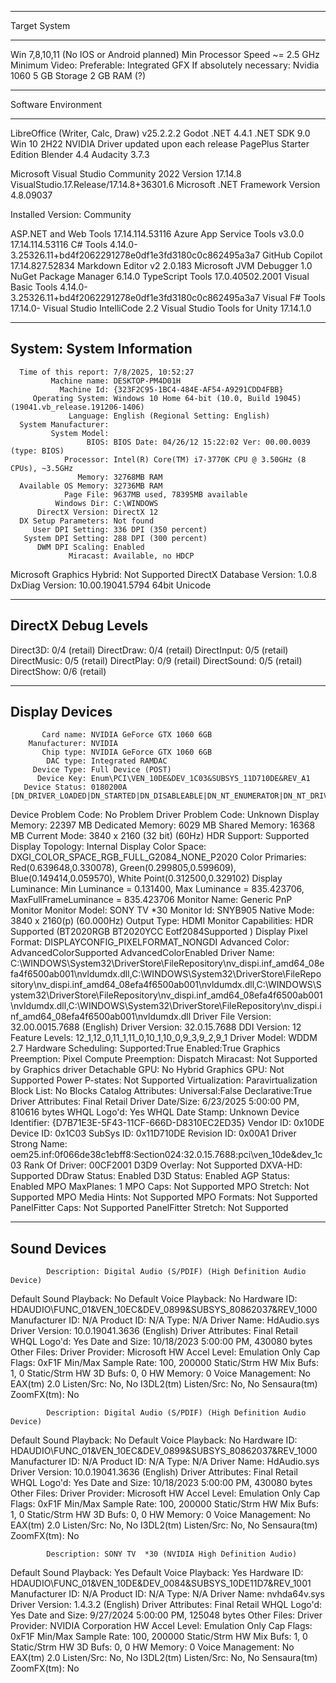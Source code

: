 ___________________________________
Target System
___________________________________

Win 7,8,10,11 (No IOS or Android planned)
Min Processor Speed ~= 2.5 GHz
Minimum Video:  Preferable:  Integrated GFX  If absolutely necessary: Nvidia 1060
5 GB Storage
2 GB RAM (?)

__________________________________
Software Environment
__________________________________

LibreOffice (Writer, Calc, Draw) v25.2.2.2
Godot .NET 4.4.1
.NET SDK 9.0	
Win 10 2H22
NVIDIA Driver updated upon each release
PagePlus Starter Edition
Blender 4.4
Audacity 3.7.3

Microsoft Visual Studio Community 2022
Version 17.14.8
VisualStudio.17.Release/17.14.8+36301.6
Microsoft .NET Framework
Version 4.8.09037

Installed Version: Community

ASP.NET and Web Tools   17.14.114.53116
Azure App Service Tools v3.0.0   17.14.114.53116
C# Tools   4.14.0-3.25326.11+bd4f2062291278e0df1e3fd3180c0c862495a3a7
GitHub Copilot   17.14.827.52834
Markdown Editor v2   2.0.183
Microsoft JVM Debugger   1.0
NuGet Package Manager   6.14.0
TypeScript Tools   17.0.40502.2001
Visual Basic Tools   4.14.0-3.25326.11+bd4f2062291278e0df1e3fd3180c0c862495a3a7
Visual F# Tools   17.14.0-
Visual Studio IntelliCode   2.2
Visual Studio Tools for Unity   17.14.1.0


___________________
System:
System Information
------------------
      Time of this report: 7/8/2025, 10:52:27
             Machine name: DESKTOP-PM4D01H
               Machine Id: {323F2C95-1BC4-484E-AF54-A9291CDD4FBB}
         Operating System: Windows 10 Home 64-bit (10.0, Build 19045) (19041.vb_release.191206-1406)
                 Language: English (Regional Setting: English)
      System Manufacturer:                                  
             System Model:                                  
                     BIOS: BIOS Date: 04/26/12 15:22:02 Ver: 00.00.0039 (type: BIOS)
                Processor: Intel(R) Core(TM) i7-3770K CPU @ 3.50GHz (8 CPUs), ~3.5GHz
                   Memory: 32768MB RAM
      Available OS Memory: 32736MB RAM
                Page File: 9637MB used, 78395MB available
              Windows Dir: C:\WINDOWS
          DirectX Version: DirectX 12
      DX Setup Parameters: Not found
         User DPI Setting: 336 DPI (350 percent)
       System DPI Setting: 288 DPI (300 percent)
          DWM DPI Scaling: Enabled
                 Miracast: Available, no HDCP
Microsoft Graphics Hybrid: Not Supported
 DirectX Database Version: 1.0.8
           DxDiag Version: 10.00.19041.5794 64bit Unicode


--------------------
DirectX Debug Levels
--------------------
Direct3D:    0/4 (retail)
DirectDraw:  0/4 (retail)
DirectInput: 0/5 (retail)
DirectMusic: 0/5 (retail)
DirectPlay:  0/9 (retail)
DirectSound: 0/5 (retail)
DirectShow:  0/6 (retail)

---------------
Display Devices
---------------
           Card name: NVIDIA GeForce GTX 1060 6GB
        Manufacturer: NVIDIA
           Chip type: NVIDIA GeForce GTX 1060 6GB
            DAC type: Integrated RAMDAC
         Device Type: Full Device (POST)
          Device Key: Enum\PCI\VEN_10DE&DEV_1C03&SUBSYS_11D710DE&REV_A1
       Device Status: 0180200A [DN_DRIVER_LOADED|DN_STARTED|DN_DISABLEABLE|DN_NT_ENUMERATOR|DN_NT_DRIVER] 
 Device Problem Code: No Problem
 Driver Problem Code: Unknown
      Display Memory: 22397 MB
    Dedicated Memory: 6029 MB
       Shared Memory: 16368 MB
        Current Mode: 3840 x 2160 (32 bit) (60Hz)
         HDR Support: Supported
    Display Topology: Internal
 Display Color Space: DXGI_COLOR_SPACE_RGB_FULL_G2084_NONE_P2020
     Color Primaries: Red(0.639648,0.330078), Green(0.299805,0.599609), Blue(0.149414,0.059570), White Point(0.312500,0.329102)
   Display Luminance: Min Luminance = 0.131400, Max Luminance = 835.423706, MaxFullFrameLuminance = 835.423706
        Monitor Name: Generic PnP Monitor
       Monitor Model: SONY TV  *30
          Monitor Id: SNYB905
         Native Mode: 3840 x 2160(p) (60.000Hz)
         Output Type: HDMI
Monitor Capabilities: HDR Supported (BT2020RGB BT2020YCC Eotf2084Supported )
Display Pixel Format: DISPLAYCONFIG_PIXELFORMAT_NONGDI
      Advanced Color: AdvancedColorSupported AdvancedColorEnabled 
         Driver Name: C:\WINDOWS\System32\DriverStore\FileRepository\nv_dispi.inf_amd64_08efa4f6500ab001\nvldumdx.dll,C:\WINDOWS\System32\DriverStore\FileRepository\nv_dispi.inf_amd64_08efa4f6500ab001\nvldumdx.dll,C:\WINDOWS\System32\DriverStore\FileRepository\nv_dispi.inf_amd64_08efa4f6500ab001\nvldumdx.dll,C:\WINDOWS\System32\DriverStore\FileRepository\nv_dispi.inf_amd64_08efa4f6500ab001\nvldumdx.dll
 Driver File Version: 32.00.0015.7688 (English)
      Driver Version: 32.0.15.7688
         DDI Version: 12
      Feature Levels: 12_1,12_0,11_1,11_0,10_1,10_0,9_3,9_2,9_1
        Driver Model: WDDM 2.7
 Hardware Scheduling: Supported:True Enabled:True 
 Graphics Preemption: Pixel
  Compute Preemption: Dispatch
            Miracast: Not Supported by Graphics driver
      Detachable GPU: No
 Hybrid Graphics GPU: Not Supported
      Power P-states: Not Supported
      Virtualization: Paravirtualization 
          Block List: No Blocks
  Catalog Attributes: Universal:False Declarative:True 
   Driver Attributes: Final Retail
    Driver Date/Size: 6/23/2025 5:00:00 PM, 810616 bytes
         WHQL Logo'd: Yes
     WHQL Date Stamp: Unknown
   Device Identifier: {D7B71E3E-5F43-11CF-666D-D8310EC2ED35}
           Vendor ID: 0x10DE
           Device ID: 0x1C03
           SubSys ID: 0x11D710DE
         Revision ID: 0x00A1
  Driver Strong Name: oem25.inf:0f066de38c1ebff8:Section024:32.0.15.7688:pci\ven_10de&dev_1c03
      Rank Of Driver: 00CF2001
        D3D9 Overlay: Not Supported
             DXVA-HD: Supported
        DDraw Status: Enabled
          D3D Status: Enabled
          AGP Status: Enabled
       MPO MaxPlanes: 1
            MPO Caps: Not Supported
         MPO Stretch: Not Supported
     MPO Media Hints: Not Supported
         MPO Formats: Not Supported
    PanelFitter Caps: Not Supported
 PanelFitter Stretch: Not Supported

-------------
Sound Devices
-------------
            Description: Digital Audio (S/PDIF) (High Definition Audio Device)
 Default Sound Playback: No
 Default Voice Playback: No
            Hardware ID: HDAUDIO\FUNC_01&VEN_10EC&DEV_0899&SUBSYS_80862037&REV_1000
        Manufacturer ID: N/A
             Product ID: N/A
                   Type: N/A
            Driver Name: HdAudio.sys
         Driver Version: 10.0.19041.3636 (English)
      Driver Attributes: Final Retail
            WHQL Logo'd: Yes
          Date and Size: 10/18/2023 5:00:00 PM, 430080 bytes
            Other Files: 
        Driver Provider: Microsoft
         HW Accel Level: Emulation Only
              Cap Flags: 0xF1F
    Min/Max Sample Rate: 100, 200000
Static/Strm HW Mix Bufs: 1, 0
 Static/Strm HW 3D Bufs: 0, 0
              HW Memory: 0
       Voice Management: No
 EAX(tm) 2.0 Listen/Src: No, No
   I3DL2(tm) Listen/Src: No, No
Sensaura(tm) ZoomFX(tm): No

            Description: Digital Audio (S/PDIF) (High Definition Audio Device)
 Default Sound Playback: No
 Default Voice Playback: No
            Hardware ID: HDAUDIO\FUNC_01&VEN_10EC&DEV_0899&SUBSYS_80862037&REV_1000
        Manufacturer ID: N/A
             Product ID: N/A
                   Type: N/A
            Driver Name: HdAudio.sys
         Driver Version: 10.0.19041.3636 (English)
      Driver Attributes: Final Retail
            WHQL Logo'd: Yes
          Date and Size: 10/18/2023 5:00:00 PM, 430080 bytes
            Other Files: 
        Driver Provider: Microsoft
         HW Accel Level: Emulation Only
              Cap Flags: 0xF1F
    Min/Max Sample Rate: 100, 200000
Static/Strm HW Mix Bufs: 1, 0
 Static/Strm HW 3D Bufs: 0, 0
              HW Memory: 0
       Voice Management: No
 EAX(tm) 2.0 Listen/Src: No, No
   I3DL2(tm) Listen/Src: No, No
Sensaura(tm) ZoomFX(tm): No

            Description: SONY TV  *30 (NVIDIA High Definition Audio)
 Default Sound Playback: Yes
 Default Voice Playback: Yes
            Hardware ID: HDAUDIO\FUNC_01&VEN_10DE&DEV_0084&SUBSYS_10DE11D7&REV_1001
        Manufacturer ID: N/A
             Product ID: N/A
                   Type: N/A
            Driver Name: nvhda64v.sys
         Driver Version: 1.4.3.2 (English)
      Driver Attributes: Final Retail
            WHQL Logo'd: Yes
          Date and Size: 9/27/2024 5:00:00 PM, 125048 bytes
            Other Files: 
        Driver Provider: NVIDIA Corporation
         HW Accel Level: Emulation Only
              Cap Flags: 0xF1F
    Min/Max Sample Rate: 100, 200000
Static/Strm HW Mix Bufs: 1, 0
 Static/Strm HW 3D Bufs: 0, 0
              HW Memory: 0
       Voice Management: No
 EAX(tm) 2.0 Listen/Src: No, No
   I3DL2(tm) Listen/Src: No, No
Sensaura(tm) ZoomFX(tm): No





